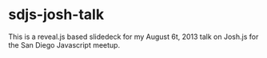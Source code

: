 sdjs-josh-talk
==============

This is a reveal.js based slidedeck for my August 6t, 2013 talk on Josh.js for the San Diego Javascript meetup.
